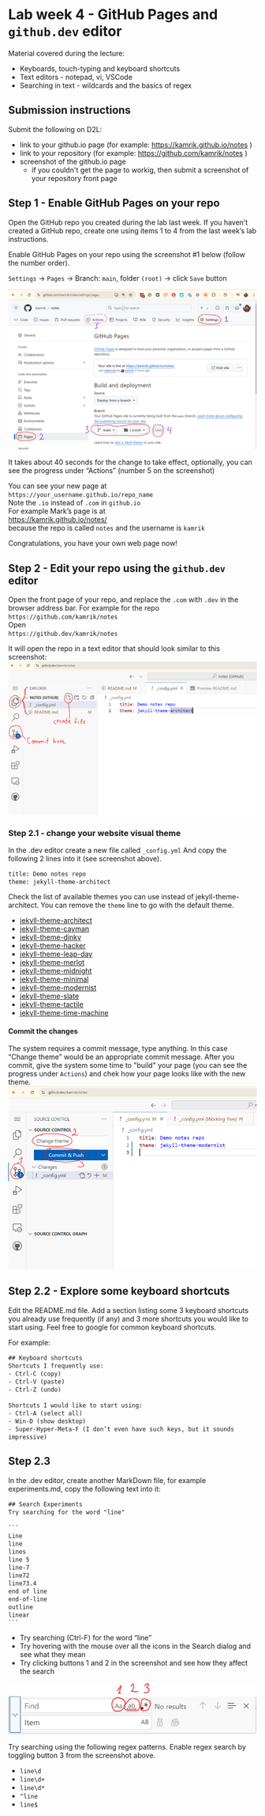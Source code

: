 # Lab week 4 - GitHub Pages and `github.dev` editor
Material covered during the lecture:
- Keyboards, touch-typing and keyboard shortcuts
- Text editors - notepad, vi, VSCode 
- Searching in text - wildcards and the basics of regex 


## Submission instructions
Submit the following on D2L:
- link to your github.io page  (for example: https://kamrik.github.io/notes )
- link to your repository (for example: https://github.com/kamrik/notes )
- screenshot of the github.io page
  - if you couldn't get the page to workig, then submit a screenshot of your repository front page

## Step 1 - Enable GitHub Pages on your repo
Open the GitHub repo you created during the lab last week. If you haven’t created a GitHub repo, create one using items 1 to 4 from the last week’s lab instructions.

Enable GitHub Pages on your repo using the screenshot #1 below (follow the number order).

`Settings` → `Pages` → Branch: `main`, folder `(root)` → click `Save` button

![screenshot - enable Pages](img/github_enable_pages_files.png)


It takes about 40 seconds for the change to take effect, optionally, you can see the progress under “Actions” (number 5 on the screenshot)

You can see your new page at  
`https://your_username.github.io/repo_name`  
Note the `.io` instead of `.com` in `github.io`  
For example Mark’s page is at   
https://kamrik.github.io/notes/  
because the repo is called `notes` and the username is `kamrik`

Congratulations, you have your own web page now!

## Step 2 - Edit your repo using the `github.dev` editor

Open the front page of your repo, and replace the `.com` with `.dev` in the browser address bar. For example for the repo  
`https://github.com/kamrik/notes`  
Open  
`https://github.dev/kamrik/notes` 

It will open the repo in a text editor that should look similar to this screenshot:
![screenshot - enable Pages](img/github_dev_new_file.png)


### Step 2.1 - change your website visual theme
In the .dev editor create a new file called  `_config.yml` 
And copy the following 2 lines into it (see screenshot above).

```
title: Demo notes repo
theme: jekyll-theme-architect
```

Check the list of available themes you can use instead of jekyll-theme-architect. You can remove the `theme` line to go with the default theme.

- [jekyll-theme-architect](https://pages-themes.github.io/architect/)
- [jekyll-theme-cayman](https://pages-themes.github.io/cayman/)
- [jekyll-theme-dinky](https://pages-themes.github.io/dinky/)
- [jekyll-theme-hacker](https://pages-themes.github.io/hacker/)
- [jekyll-theme-leap-day](https://pages-themes.github.io/leap-day/)
- [jekyll-theme-merlot](https://pages-themes.github.io/merlot/)
- [jekyll-theme-midnight](https://pages-themes.github.io/midnight/)
- [jekyll-theme-minimal](https://pages-themes.github.io/minimal/)
- [jekyll-theme-modernist](https://pages-themes.github.io/modernist/)
- [jekyll-theme-slate](https://pages-themes.github.io/slate/)
- [jekyll-theme-tactile](https://pages-themes.github.io/tactile/)
- [jekyll-theme-time-machine](https://pages-themes.github.io/time-machine/)

#### Commit the changes
The system requires a commit message, type anything. In this case “Change theme” would be an appropriate commit message. After you commit, give the system some time to "build" your page (you can see the progress under `Actions`) and chek how your page looks like with the new theme.
![screenshot - enable Pages](img/github_dev_commit.png)




## Step 2.2 - Explore some keyboard shortcuts
Edit the README.md file. Add a section listing some 3 keyboard shortcuts you already use frequently (if any) and 3 more shortcuts you would like to start using. Feel free to google for common keyboard shortcuts.

For example:
```
## Keyboard shortcuts
Shortcuts I frequently use: 
- Ctrl-C (copy)
- Ctrl-V (paste)
- Ctrl-Z (undo)

Shortcuts I would like to start using: 
- Ctrl-A (select all)
- Win-D (show desktop)
- Super-Hyper-Meta-F (I don’t even have such keys, but it sounds impressive)
```

## Step 2.3
In the .dev editor, create another MarkDown file, for example experiments.md, copy the following text into it:

````
## Search Experiments
Try searching for the word "line"

```
Line
line
lines
line 5
line-7
line72
line73.4
end of line
end-of-line
outline
linear
```
````

- Try searching (Ctrl-F) for the word “line”
- Try hovering with the mouse over all the icons in the Search dialog and see what they mean
- Try clicking buttons 1 and 2 in the screenshot and see how they affect the search


![search dialog](img/github_dev_search_dialog.png)

Try searching using the following regex patterns. Enable regex search by toggling button 3 from the screenshot above.
- `line\d`
- `line\d+`
- `line\d*`
- `^line`
- `line$`










